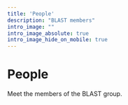```yaml
---
title: 'People'
description: "BLAST members"
intro_image: ""
intro_image_absolute: true
intro_image_hide_on_mobile: true
---
```


# People

Meet the members of the BLAST group.